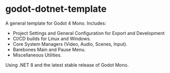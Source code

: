 # godot-dotnet-template
A general template for Godot 4 Mono. Includes:
- Project Settings and General Configuration for Export and Development
- CI/CD builds for Linux and Windows.
- Core System Managers (Video, Audio, Scenes, Input).
- Barebones Main and Pause Menu.
- Miscellaneous Utilities.

Using .NET 8 and the latest stable release of Godot Mono.